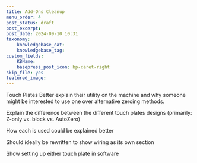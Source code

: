 ```yaml
---
title: Add-Ons Cleanup
menu_order: 4
post_status: draft
post_excerpt: 
post_date: 2024-09-10 10:31
taxonomy:
    knowledgebase_cat: 
    knowledgebase_tag:        
custom_fields:
    KBName: 
    basepress_post_icon: bp-caret-right
skip_file: yes
featured_image: 
---
```


Touch Plates
Better explain their utility on the machine and why someone might be interested to use one over alternative zeroing methods.

Explain the difference between the different touch plates designs (primarily: Z-only vs. block vs. AutoZero)

How each is used could be explained better

Should ideally be rewritten to show wiring as its own section

Show setting up either touch plate in software
